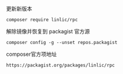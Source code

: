 更新新版本
```
composer require linlic/rpc

```

解除镜像并恢复到 packagist 官方源
```
composer config -g --unset repos.packagist
```


composer官方项地址
```
https://packagist.org/packages/linlic/rpc
```